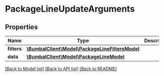 # PackageLineUpdateArguments

## Properties
Name | Type | Description | Notes
------------ | ------------- | ------------- | -------------
**filters** | [**\BumbalClient\Model\PackageLineFiltersModel**](PackageLineFiltersModel.md) |  | [optional] 
**data** | [**\BumbalClient\Model\PackageLineModel**](PackageLineModel.md) |  | [optional] 

[[Back to Model list]](../README.md#documentation-for-models) [[Back to API list]](../README.md#documentation-for-api-endpoints) [[Back to README]](../README.md)


